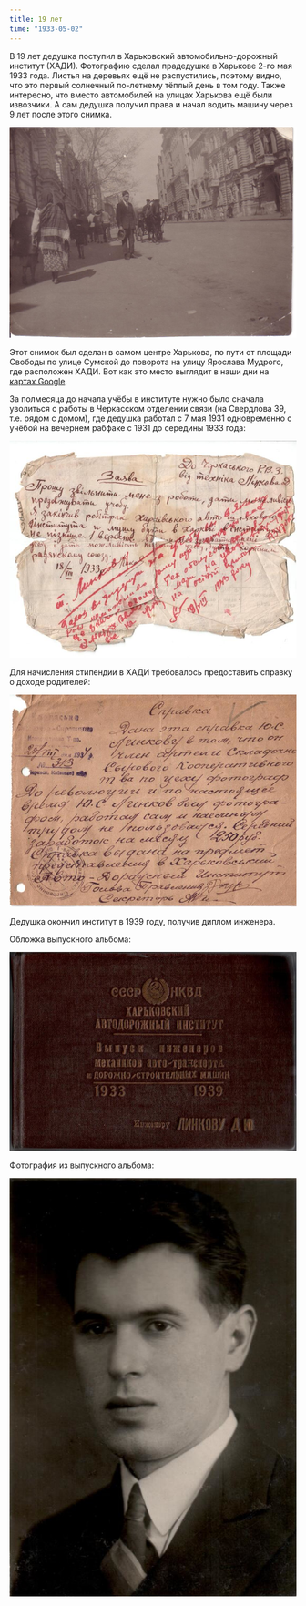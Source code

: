 ```yaml
---
title: 19 лет
time: "1933-05-02"
---
```

В 19 лет дедушка поступил в Харьковский автомобильно-дорожный институт (ХАДИ).
Фотографию сделал прадедушка в Харькове 2-го мая 1933 года.
Листья на деревьях ещё не распустились, поэтому видно,
что это первый солнечный по-летнему тёплый день в том году.
Также интересно, что вместо автомобилей на улицах Харькова ещё были извозчики.
А сам дедушка получил права и начал водить машину через 9 лет после этого снимка.

![19 years old](/files/judka/photo/ded/2-05-1933_harkov.jpg)

Этот снимок был сделан в самом центре Харькова, по пути от площади Свободы
по улице Сумской до поворота на улицу Ярослава Мудрого, где расположен ХАДИ.
Вот как это место выглядит в наши дни на
[картах Google](https://maps.app.goo.gl/WH4Vu1up5YKVMRKa8).

За полмесяца до начала учёбы в институте нужно было сначала
уволиться с работы в Черкасском отделении связи (на Свердлова 39,
т.е. рядом с домом), где дедушка работал с 7 мая 1931 одновременно
с учёбой на вечернем рабфаке с 1931 до середины 1933 года:

![hadi_cert](/files/judka/photo/ded/hadi_appl.jpg)

Для начисления стипендии в ХАДИ требовалось предоставить
справку о доходе родителей:

![hadi_cert](/files/judka/photo/ded/hadi_cert.jpg)

Дедушка окончил институт в 1939 году, получив диплом инженера.

Обложка выпускного альбома:

![](/files/judka/photo/ded/hadi_cover.jpg)

Фотография из выпускного альбома:

![](/files/judka/photo/ded/hadi_graduation.jpg)

